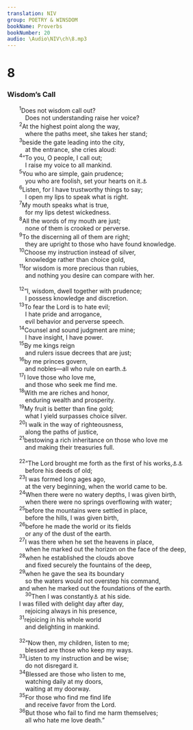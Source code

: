 ```yaml
---
translation: NIV
group: POETRY & WINSDOM
bookName: Proverbs 
bookNumber: 20
audio: \Audio\NIV\ch\8.mp3
---
```


<div class="title"><h1>8</h1><h3>Wisdom’s Call </h3></div>
<span class="verse ch_8_1">  <sup>1</sup>Does not wisdom call out? <br/>   Does not understanding raise her voice? <br/></span>
<span class="verse ch_8_2">  <sup>2</sup>At the highest point along the way, <br/>   where the paths meet, she takes her stand; <br/></span>
<span class="verse ch_8_3">  <sup>3</sup>beside the gate leading into the city, <br/>   at the entrance, she cries aloud: <br/></span>
<span class="verse ch_8_4">  <sup>4</sup>“To you, O people, I call out; <br/>   I raise my voice to all mankind. <br/></span>
<span class="verse ch_8_5">  <sup>5</sup>You who are simple, gain prudence; <br/>   you who are foolish, set your hearts on it.<a data-toggle="tooltip" data-placement="bottom" title="Septuagint; Hebrew foolish, instruct your minds">⚓</a><br/></span>
<span class="verse ch_8_6">  <sup>6</sup>Listen, for I have trustworthy things to say; <br/>   I open my lips to speak what is right. <br/></span>
<span class="verse ch_8_7">  <sup>7</sup>My mouth speaks what is true, <br/>   for my lips detest wickedness. <br/></span>
<span class="verse ch_8_8">  <sup>8</sup>All the words of my mouth are just; <br/>   none of them is crooked or perverse. <br/></span>
<span class="verse ch_8_9">  <sup>9</sup>To the discerning all of them are right; <br/>   they are upright to those who have found knowledge. <br/></span>
<span class="verse ch_8_10">  <sup>10</sup>Choose my instruction instead of silver, <br/>   knowledge rather than choice gold, <br/></span>
<span class="verse ch_8_11">  <sup>11</sup>for wisdom is more precious than rubies, <br/>   and nothing you desire can compare with her. <br/><br/></span>
<span class="verse ch_8_12">  <sup>12</sup>“I, wisdom, dwell together with prudence; <br/>   I possess knowledge and discretion. <br/></span>
<span class="verse ch_8_13">  <sup>13</sup>To fear the Lord is to hate evil; <br/>   I hate pride and arrogance, <br/>   evil behavior and perverse speech. <br/></span>
<span class="verse ch_8_14">  <sup>14</sup>Counsel and sound judgment are mine; <br/>   I have insight, I have power. <br/></span>
<span class="verse ch_8_15">  <sup>15</sup>By me kings reign <br/>   and rulers issue decrees that are just; <br/></span>
<span class="verse ch_8_16">  <sup>16</sup>by me princes govern, <br/>   and nobles—all who rule on earth.<a data-toggle="tooltip" data-placement="bottom" title="Some Hebrew manuscripts and Septuagint; other Hebrew manuscripts all righteous rulers">⚓</a><br/></span>
<span class="verse ch_8_17">  <sup>17</sup>I love those who love me, <br/>   and those who seek me find me. <br/></span>
<span class="verse ch_8_18">  <sup>18</sup>With me are riches and honor, <br/>   enduring wealth and prosperity. <br/></span>
<span class="verse ch_8_19">  <sup>19</sup>My fruit is better than fine gold; <br/>   what I yield surpasses choice silver. <br/></span>
<span class="verse ch_8_20">  <sup>20</sup>I walk in the way of righteousness, <br/>   along the paths of justice, <br/></span>
<span class="verse ch_8_21">  <sup>21</sup>bestowing a rich inheritance on those who love me <br/>   and making their treasuries full. <br/><br/></span>
<span class="verse ch_8_22">  <sup>22</sup>“The Lord brought me forth as the first of his works,<a data-toggle="tooltip" data-placement="bottom" title="Or way ; or dominion">⚓</a><a data-toggle="tooltip" data-placement="bottom" title="Or The Lordpossessed me at the beginning of his work ; or The Lordbrought me forth at the beginning of his work">⚓</a><br/>   before his deeds of old; <br/></span>
<span class="verse ch_8_23">  <sup>23</sup>I was formed long ages ago, <br/>   at the very beginning, when the world came to be. <br/></span>
<span class="verse ch_8_24">  <sup>24</sup>When there were no watery depths, I was given birth, <br/>   when there were no springs overflowing with water; <br/></span>
<span class="verse ch_8_25">  <sup>25</sup>before the mountains were settled in place, <br/>   before the hills, I was given birth, <br/></span>
<span class="verse ch_8_26">  <sup>26</sup>before he made the world or its fields <br/>   or any of the dust of the earth. <br/></span>
<span class="verse ch_8_27">  <sup>27</sup>I was there when he set the heavens in place, <br/>   when he marked out the horizon on the face of the deep, <br/></span>
<span class="verse ch_8_28">  <sup>28</sup>when he established the clouds above <br/>   and fixed securely the fountains of the deep, <br/></span>
<span class="verse ch_8_29">  <sup>29</sup>when he gave the sea its boundary <br/>   so the waters would not overstep his command, <br/>  and when he marked out the foundations of the earth. <br/></span>
<span class="verse ch_8_30">   <sup>30</sup>Then I was constantly<a data-toggle="tooltip" data-placement="bottom" title="Or was the artisan ; or was a little child">⚓</a> at his side. <br/>  I was filled with delight day after day, <br/>   rejoicing always in his presence, <br/></span>
<span class="verse ch_8_31">  <sup>31</sup>rejoicing in his whole world <br/>   and delighting in mankind. <br/><br/></span>
<span class="verse ch_8_32">  <sup>32</sup>“Now then, my children, listen to me; <br/>   blessed are those who keep my ways. <br/></span>
<span class="verse ch_8_33">  <sup>33</sup>Listen to my instruction and be wise; <br/>   do not disregard it. <br/></span>
<span class="verse ch_8_34">  <sup>34</sup>Blessed are those who listen to me, <br/>   watching daily at my doors, <br/>   waiting at my doorway. <br/></span>
<span class="verse ch_8_35">  <sup>35</sup>For those who find me find life <br/>   and receive favor from the Lord. <br/></span>
<span class="verse ch_8_36">  <sup>36</sup>But those who fail to find me harm themselves; <br/>   all who hate me love death.” <br/></span>
